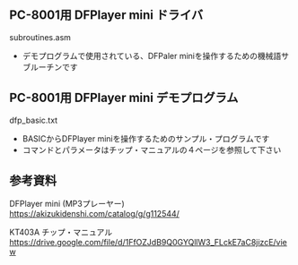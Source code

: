 ## PC-8001用 DFPlayer mini ドライバ
subroutines.asm
- デモプログラムで使用されている、DFPaler miniを操作するための機械語サブルーチンです

## PC-8001用 DFPlayer mini デモプログラム
dfp_basic.txt
- BASICからDFPlayer miniを操作するためのサンプル・プログラムです
- コマンドとパラメータはチップ・マニュアルの４ページを参照して下さい


## 参考資料

DFPlayer mini (MP3プレーヤー)
https://akizukidenshi.com/catalog/g/g112544/

KT403A チップ・マニュアル
https://drive.google.com/file/d/1FfOZJdB9Q0GYQllW3_FLckE7aC8jizcE/view

